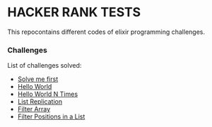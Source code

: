 # HACKER RANK TESTS

This repocontains different codes of elixir programming challenges.

### Challenges

List of challenges solved:

- [Solve me first](./1_solve_me_first/README.md)
- [Hello World](./2_hello_world/README.md)
- [Hello World N Times](./3_hellor_world_n_times/README.md)
- [List Replication](./4_list_replication/README.md)
- [Filter Array](./5_filter_array/README.md)
- [Filter Positions in a List](./6_filter_positions_in_a_list/README.md)
